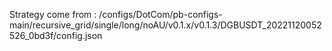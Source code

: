 Strategy come from : /configs/DotCom/pb-configs-main/recursive_grid/single/long/noAU/v0.1.x/v0.1.3/DGBUSDT_20221120052526_0bd3f/config.json